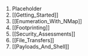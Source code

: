 1. Placeholder
2. [[Getting_Started]]
3. [[Enumeration_With_NMap]]
4. [[Footprinting]]
5. [[Security_Assessments]]
6. [[File_Transfers]]
7. [[Payloads_And_Shell]]